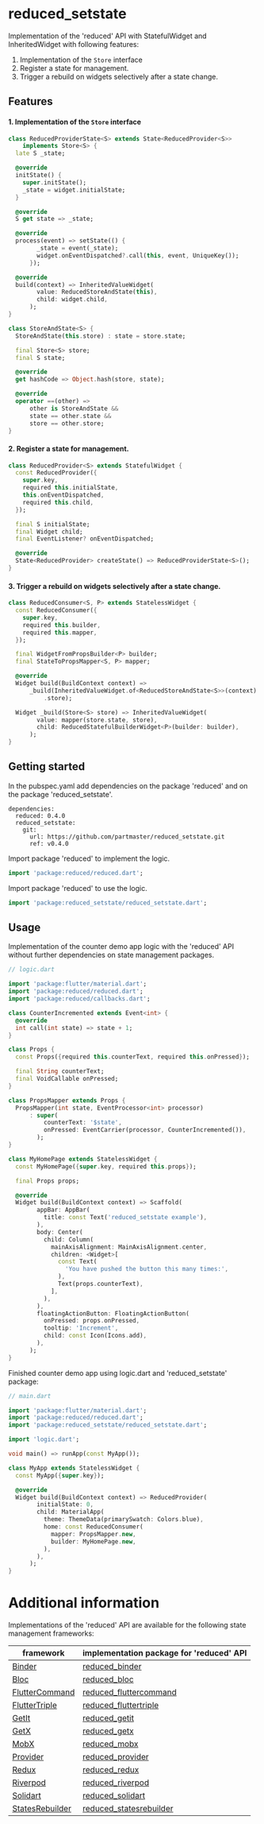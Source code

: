 # reduced_setstate

Implementation of the 'reduced' API with StatefulWidget and InheritedWidget with following features:

1. Implementation of the ```Store``` interface 
2. Register a state for management.
3. Trigger a rebuild on widgets selectively after a state change.

## Features

#### 1. Implementation of the ```Store``` interface 

```dart
class ReducedProviderState<S> extends State<ReducedProvider<S>>
    implements Store<S> {
  late S _state;

  @override
  initState() {
    super.initState();
    _state = widget.initialState;
  }

  @override
  S get state => _state;

  @override
  process(event) => setState(() {
        _state = event(_state);
        widget.onEventDispatched?.call(this, event, UniqueKey());
      });

  @override
  build(context) => InheritedValueWidget(
        value: ReducedStoreAndState(this),
        child: widget.child,
      );
}
```

```dart
class StoreAndState<S> {
  StoreAndState(this.store) : state = store.state;

  final Store<S> store;
  final S state;

  @override
  get hashCode => Object.hash(store, state);

  @override
  operator ==(other) =>
      other is StoreAndState &&
      state == other.state &&
      store == other.store;
}
```

#### 2. Register a state for management.

```dart
class ReducedProvider<S> extends StatefulWidget {
  const ReducedProvider({
    super.key,
    required this.initialState,
    this.onEventDispatched,
    required this.child,
  });

  final S initialState;
  final Widget child;
  final EventListener? onEventDispatched;

  @override
  State<ReducedProvider> createState() => ReducedProviderState<S>();
}
```

#### 3. Trigger a rebuild on widgets selectively after a state change.

```dart
class ReducedConsumer<S, P> extends StatelessWidget {
  const ReducedConsumer({
    super.key,
    required this.builder,
    required this.mapper,
  });

  final WidgetFromPropsBuilder<P> builder;
  final StateToPropsMapper<S, P> mapper;

  @override
  Widget build(BuildContext context) =>
      _build(InheritedValueWidget.of<ReducedStoreAndState<S>>(context)
          .store);

  Widget _build(Store<S> store) => InheritedValueWidget(
        value: mapper(store.state, store),
        child: ReducedStatefulBuilderWidget<P>(builder: builder),
      );
}
```

## Getting started

In the pubspec.yaml add dependencies on the package 'reduced' and on the package  'reduced_setstate'.

```
dependencies:
  reduced: 0.4.0
  reduced_setstate: 
    git:
      url: https://github.com/partmaster/reduced_setstate.git
      ref: v0.4.0
```

Import package 'reduced' to implement the logic.

```dart
import 'package:reduced/reduced.dart';
```

Import package 'reduced' to use the logic.

```dart
import 'package:reduced_setstate/reduced_setstate.dart';
```

## Usage

Implementation of the counter demo app logic with the 'reduced' API without further dependencies on state management packages.

```dart
// logic.dart

import 'package:flutter/material.dart';
import 'package:reduced/reduced.dart';
import 'package:reduced/callbacks.dart';

class CounterIncremented extends Event<int> {
  @override
  int call(int state) => state + 1;
}

class Props {
  const Props({required this.counterText, required this.onPressed});

  final String counterText;
  final VoidCallable onPressed;
}

class PropsMapper extends Props {
  PropsMapper(int state, EventProcessor<int> processor)
      : super(
          counterText: '$state',
          onPressed: EventCarrier(processor, CounterIncremented()),
        );
}

class MyHomePage extends StatelessWidget {
  const MyHomePage({super.key, required this.props});

  final Props props;

  @override
  Widget build(BuildContext context) => Scaffold(
        appBar: AppBar(
          title: const Text('reduced_setstate example'),
        ),
        body: Center(
          child: Column(
            mainAxisAlignment: MainAxisAlignment.center,
            children: <Widget>[
              const Text(
                'You have pushed the button this many times:',
              ),
              Text(props.counterText),
            ],
          ),
        ),
        floatingActionButton: FloatingActionButton(
          onPressed: props.onPressed,
          tooltip: 'Increment',
          child: const Icon(Icons.add),
        ),
      );
}
```

Finished counter demo app using logic.dart and 'reduced_setstate' package:

```dart
// main.dart

import 'package:flutter/material.dart';
import 'package:reduced/reduced.dart';
import 'package:reduced_setstate/reduced_setstate.dart';

import 'logic.dart';

void main() => runApp(const MyApp());

class MyApp extends StatelessWidget {
  const MyApp({super.key});

  @override
  Widget build(BuildContext context) => ReducedProvider(
        initialState: 0,
        child: MaterialApp(
          theme: ThemeData(primarySwatch: Colors.blue),
          home: const ReducedConsumer(
            mapper: PropsMapper.new,
            builder: MyHomePage.new,
          ),
        ),
      );
}
```

# Additional information

Implementations of the 'reduced' API are available for the following state management frameworks:

|framework|implementation package for 'reduced' API|
|---|---|
|[Binder](https://pub.dev/packages/binder)|[reduced_binder](https://github.com/partmaster/reduced_binder)|
|[Bloc](https://bloclibrary.dev/#/)|[reduced_bloc](https://github.com/partmaster/reduced_bloc)|
|[FlutterCommand](https://pub.dev/packages/flutter_command)|[reduced_fluttercommand](https://github.com/partmaster/reduced_fluttercommand)|
|[FlutterTriple](https://pub.dev/packages/flutter_triple)|[reduced_fluttertriple](https://github.com/partmaster/reduced_fluttertriple)|
|[GetIt](https://pub.dev/packages/get_it)|[reduced_getit](https://github.com/partmaster/reduced_getit)|
|[GetX](https://pub.dev/packages/get)|[reduced_getx](https://github.com/partmaster/reduced_getx)|
|[MobX](https://pub.dev/packages/mobx)|[reduced_mobx](https://github.com/partmaster/reduced_mobx)|
|[Provider](https://pub.dev/packages/provider)|[reduced_provider](https://github.com/partmaster/reduced_provider)|
|[Redux](https://pub.dev/packages/redux)|[reduced_redux](https://github.com/partmaster/reduced_redux)|
|[Riverpod](https://riverpod.dev/)|[reduced_riverpod](https://github.com/partmaster/reduced_riverpod)|
|[Solidart](https://pub.dev/packages/solidart)|[reduced_solidart](https://github.com/partmaster/reduced_solidart)|
|[StatesRebuilder](https://pub.dev/packages/states_rebuilder)|[reduced_statesrebuilder](https://github.com/partmaster/reduced_statesrebuilder)|
